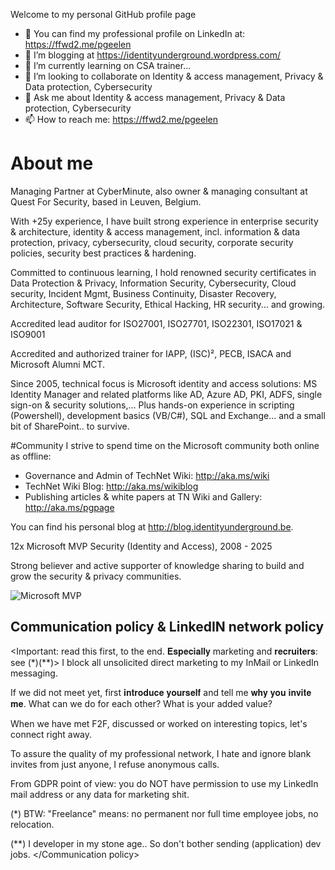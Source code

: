 Welcome to my personal GitHub profile page
- 👔 You can find my professional profile on LinkedIn at: https://ffwd2.me/pgeelen
- 📃 I’m blogging at https://identityunderground.wordpress.com/
- 🌱 I’m currently learning on CSA trainer...
- 👯 I’m looking to collaborate on Identity & access management, Privacy & Data protection, Cybersecurity
- 💬 Ask me about Identity & access management, Privacy & Data protection, Cybersecurity
- 📫 How to reach me: https://ffwd2.me/pgeelen

# About me
Managing Partner at CyberMinute, also owner & managing consultant at Quest For Security, based in Leuven, Belgium.

With +25y experience, I have built strong experience in enterprise security & architecture, identity & access management, incl. information & data protection, privacy, cybersecurity, cloud security, corporate security policies, security best practices & hardening.

Committed to continuous learning, I hold renowned security certificates in Data Protection & Privacy, Information Security, Cybersecurity, Cloud security, Incident Mgmt, Business Continuity, Disaster Recovery, Architecture, Software Security, Ethical Hacking, HR security... and growing.

Accredited lead auditor for ISO27001, ISO27701, ISO22301, ISO17021 & ISO9001

Accredited and authorized trainer for IAPP, (ISC)², PECB, ISACA and Microsoft Alumni MCT.

Since 2005, technical focus is Microsoft identity and access solutions: MS Identity Manager and related platforms like AD, Azure AD, PKI, ADFS, single sign-on & security solutions,… 
Plus hands-on experience in scripting (Powershell), development basics (VB/C#), SQL and Exchange... and a small bit of SharePoint.. to survive.

#Community
I strive to spend time on the Microsoft community both online as offline: 
- Governance and Admin of TechNet Wiki: http://aka.ms/wiki
- TechNet Wiki Blog: http://aka.ms/wikiblog
- Publishing articles & white papers at TN Wiki and Gallery: http://aka.ms/pgpage

You can find his personal blog at http://blog.identityunderground.be. 

12x Microsoft MVP Security (Identity and Access), 2008 - 2025

Strong believer and active supporter of knowledge sharing to build and grow the security & privacy communities.

![Microsoft MVP](https://identityunderground.files.wordpress.com/2023/02/mvp_logo_horizontal_secondary_blue288_cmyk_72ppi.png)

## Communication policy & LinkedIN network policy
<Important: read this first, to the end. 𝐄𝐬𝐩𝐞𝐜𝐢𝐚𝐥𝐥𝐲 marketing and 𝐫𝐞𝐜𝐫𝐮𝐢𝐭𝐞𝐫𝐬: see (*)(**)>
I block all unsolicited direct marketing to my InMail or LinkedIn messaging.

If we did not meet yet, first 𝐢𝐧𝐭𝐫𝐨𝐝𝐮𝐜𝐞 𝐲𝐨𝐮𝐫𝐬𝐞𝐥𝐟 and tell me 𝐰𝐡𝐲 𝐲𝐨𝐮 𝐢𝐧𝐯𝐢𝐭𝐞 𝐦𝐞. 
What can we do for each other? What is your added value?

When we have met F2F, discussed or worked on interesting topics, let's connect right away. 

To assure the quality of my professional network, I hate and ignore blank invites from just anyone, I refuse anonymous calls. 

From GDPR point of view: you do NOT have permission to use my LinkedIn mail address or any data for marketing shit.

(*) BTW: "Freelance" means: no permanent nor full time employee jobs, no relocation.

(**) I <was> developer in my stone age.. So don't bother sending (application) dev jobs.
</Communication policy>

